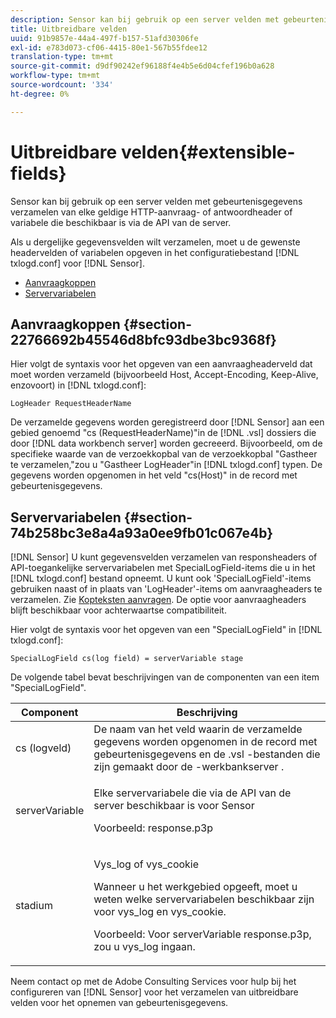 ```yaml
---
description: Sensor kan bij gebruik op een server velden met gebeurtenisgegevens verzamelen van elke geldige HTTP-aanvraag- of antwoordheader of variabele die beschikbaar is via de API van de server.
title: Uitbreidbare velden
uuid: 91b9857e-44a4-497f-b157-51afd30306fe
exl-id: e783d073-cf06-4415-80e1-567b55fdee12
translation-type: tm+mt
source-git-commit: d9df90242ef96188f4e4b5e6d04cfef196b0a628
workflow-type: tm+mt
source-wordcount: '334'
ht-degree: 0%

---
```


# Uitbreidbare velden{#extensible-fields}

Sensor kan bij gebruik op een server velden met gebeurtenisgegevens verzamelen van elke geldige HTTP-aanvraag- of antwoordheader of variabele die beschikbaar is via de API van de server.

Als u dergelijke gegevensvelden wilt verzamelen, moet u de gewenste headervelden of variabelen opgeven in het configuratiebestand [!DNL txlogd.conf] voor [!DNL Sensor].

* [Aanvraagkoppen](../../../home/c-snsr-ovrvw/c-evnt-data-rcd-flds/c-ex-flds.md#section-22766692b45546d8bfc93dbe3bc9368f)
* [Servervariabelen](../../../home/c-snsr-ovrvw/c-evnt-data-rcd-flds/c-ex-flds.md#section-74b258bc3e8a4a93a0ee9fb01c067e4b)

## Aanvraagkoppen {#section-22766692b45546d8bfc93dbe3bc9368f}

Hier volgt de syntaxis voor het opgeven van een aanvraagheaderveld dat moet worden verzameld (bijvoorbeeld Host, Accept-Encoding, Keep-Alive, enzovoort) in [!DNL txlogd.conf]:

```
LogHeader RequestHeaderName
```

De verzamelde gegevens worden geregistreerd door [!DNL Sensor] aan een gebied genoemd &quot;cs (RequestHeaderName)&quot;in de [!DNL .vsl] dossiers die door [!DNL data workbench server] worden gecreeerd. Bijvoorbeeld, om de specifieke waarde van de verzoekkopbal van de verzoekkopbal &quot;Gastheer te verzamelen,&quot;zou u &quot;Gastheer LogHeader&quot;in [!DNL txlogd.conf] typen. De gegevens worden opgenomen in het veld &quot;cs(Host)&quot; in de record met gebeurtenisgegevens.

## Servervariabelen {#section-74b258bc3e8a4a93a0ee9fb01c067e4b}

[!DNL Sensor] U kunt gegevensvelden verzamelen van responsheaders of API-toegankelijke servervariabelen met SpecialLogField-items die u in het  [!DNL txlogd.conf] bestand opneemt. U kunt ook &#39;SpecialLogField&#39;-items gebruiken naast of in plaats van &#39;LogHeader&#39;-items om aanvraagheaders te verzamelen. Zie [Kopteksten aanvragen](../../../home/c-snsr-ovrvw/c-evnt-data-rcd-flds/c-ex-flds.md#section-22766692b45546d8bfc93dbe3bc9368f). De optie voor aanvraagheaders blijft beschikbaar voor achterwaartse compatibiliteit.

Hier volgt de syntaxis voor het opgeven van een &quot;SpecialLogField&quot; in [!DNL txlogd.conf]:

```
SpecialLogField cs(log field) = serverVariable stage
```

De volgende tabel bevat beschrijvingen van de componenten van een item &quot;SpecialLogField&quot;.

<table id="table_053D5F34D56E4B15A85CA3B4FAD6E1B1"> 
 <thead> 
  <tr> 
   <th colname="col1" class="entry"> Component </th> 
   <th colname="col2" class="entry"> Beschrijving </th> 
  </tr> 
 </thead>
 <tbody> 
  <tr> 
   <td colname="col1"> cs (logveld) </td> 
   <td colname="col2"> De naam van het veld waarin de verzamelde gegevens worden opgenomen in de record met gebeurtenisgegevens en de <span class="filepath"> .vsl </span>-bestanden die zijn gemaakt door de <span class="keyword">-werkbankserver </span>. </td> 
  </tr> 
  <tr> 
   <td colname="col1"> serverVariable </td> 
   <td colname="col2"> <p>Elke servervariabele die via de API van de server beschikbaar is voor <span class="wintitle"> Sensor </span> </p> <p>Voorbeeld: response.p3p </p> </td> 
  </tr> 
  <tr> 
   <td colname="col1"> stadium </td> 
   <td colname="col2"> <p>Vys_log of vys_cookie </p> <p>Wanneer u het werkgebied opgeeft, moet u weten welke servervariabelen beschikbaar zijn voor vys_log en vys_cookie. </p> <p>Voorbeeld: Voor serverVariable response.p3p, zou u vys_log ingaan. </p> </td> 
  </tr> 
 </tbody> 
</table>

Neem contact op met de Adobe Consulting Services voor hulp bij het configureren van [!DNL Sensor] voor het verzamelen van uitbreidbare velden voor het opnemen van gebeurtenisgegevens.
